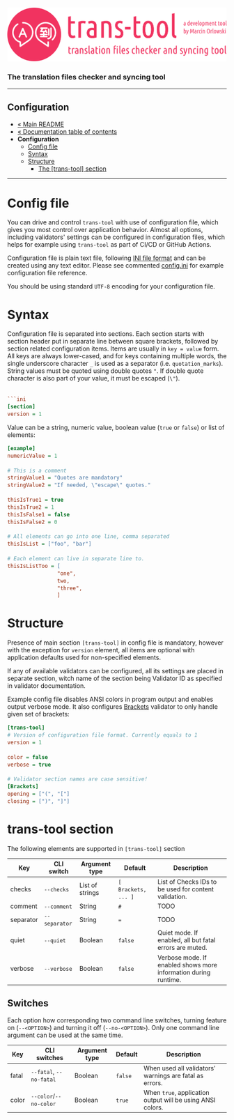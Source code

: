 ![trans-tool logo](../artwork/trans-tool-logo.png)

### The translation files checker and syncing tool ###

---

## Configuration ##

* [« Main README](../README.md)
* [« Documentation table of contents](README.md)
* **Configuration**
  * [Config file](#config-file)
  * [Syntax](#syntax)
  * [Structure](#structure)
    * [The [trans-tool] section](#trans-tool-section)

---

# Config file #

You can drive and control `trans-tool` with use of configuration file, which gives you most control over application behavior. Almost
all options, including validators' settings can be configured in configuration files, which helps for example using `trans-tool` as
part of CI/CD or GitHub Actions.

Configuration file is plain text file, following [INI file format](https://en.wikipedia.org/wiki/INI_file) and can be created using
any text editor. Please see commented [config.ini](../config.ini) for example configuration file reference.

You should be using standard `UTF-8` encoding for your configuration file.

# Syntax #

Configuration file is separated into sections. Each section starts with section header put in separate line between square brackets,
followed by section related configuration items. Items are usually in `key = value` form. All keys are always lower-cased, and for
keys containing multiple words, the single underscore character `_` is used as a separator (i.e. `quotation_marks`). String values
must be quoted using double quotes `"`. If double quote character is also part of your value, it must be escaped (`\"`).

```ini

```ini
[section]
version = 1
```

Value can be a string, numeric value, boolean value (`true` or `false`) or list of elements:

```ini
[example]
numericValue = 1

# This is a comment
stringValue1 = "Quotes are mandatory"
stringValue2 = "If needed, \"escape\" quotes."

thisIsTrue1 = true
thisIsTrue2 = 1
thisIsFalse1 = false
thisIsFalse2 = 0

# All elements can go into one line, comma separated
thisIsList = ["foo", "bar"]

# Each element can live in separate line to.
thisIsListToo = [
                "one",
                two,
                "three",
                ]
```

# Structure #

Presence of main section `[trans-tool]` in config file is mandatory, however with the exception for `version` element, all items are
optional with application defaults used for non-specified elements.

If any of available validators can be configured, all its settings are placed in separate section, witch name of the section being
Validator ID as specified in validator documentation.

Example config file disables ANSI colors in program output and enables output verbose mode. It also
configures [Brackets](checks/brackets.md)
validator to only handle given set of brackets:

```ini
[trans-tool]
# Version of configuration file format. Currently equals to 1
version = 1

color = false
verbose = true

# Validator section names are case sensitive!
[Brackets]
opening = ["(", "["]
closing = [")", "]"]
```

# trans-tool section #

The following elements are supported in `[trans-tool]` section

| Key       | CLI switch    | Argument type | Default | Description |
|-----------|---------------|---------------|---------|-------------|
| checks    | `--checks`    | List of strings | `[ Brackets, ... ]` | List of Checks IDs to be used for content validation. |
| comment   | `--comment`   | String        | `#`     | TODO |
| separator | `--separator` | String        | `=`     | TODO |
| quiet     | `--quiet`     | Boolean       | `false` | Quiet mode. If enabled, all but fatal errors are muted. |
| verbose   | `--verbose`   | Boolean       | `false` | Verbose mode. If enabled shows more information during runtime. |

## Switches ##

Each option how corresponding two command line switches, turning feature on (`--<OPTION>`)
and turning it off (`--no-<OPTION>`). Only one command line argument can be used at the same time.

| Key       | CLI switches |Argument type      | Default | Description |
|-----------|-----------|-------------|---------|------------|
| fatal   | `--fatal`, `--no-fatal` | Boolean | `false` | When used all validators' warnings are fatal as errors. |
| color   | `--color`/`--no-color` | Boolean | `true` | When `true`, application output will be using ANSI colors.|
